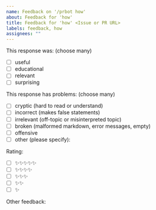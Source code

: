 ```yaml
---
name: Feedback on '/prbot how'
about: Feedback for 'how'
title: Feedback for 'how' <Issue or PR URL>
labels: feedback, how
assignees: ""
---
```


This response was: (choose many)

- [ ] useful
- [ ] educational
- [ ] relevant
- [ ] surprising

This response has problems: (choose many)

- [ ] cryptic (hard to read or understand)
- [ ] incorrect (makes false statements)
- [ ] irrelevant (off-topic or misinterpreted topic)
- [ ] broken (malformed markdown, error messages, empty)
- [ ] offensive
- [ ] other (please specify):

Rating:

- [ ] ✨✨✨✨✨
- [ ] ✨✨✨✨
- [ ] ✨✨✨
- [ ] ✨✨
- [ ] ✨

Other feedback:
